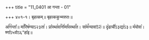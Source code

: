 +++
title = "11_0401 आ गन्ता - 01"

+++
४०१-१। बृहत्कम्॥ बृहत्ककुभ्मरुतः॥

आ꣤꣯ग꣥न्ता꣤॥ मा꣢꣯रिष꣡ण्याऽ२३ता꣢। प्रा꣡स्था꣯वा꣢꣯नो꣯मा꣡꣯पस्था꣢꣯त। सा꣡म꣪न्यावाऽ᳒२ः᳒॥ दृ꣡ढाची꣢ऽ३द्या꣢ऽ३॥ म꣤योवा꣥। ष्णा꣤ऽ५वोऽ६"हा꣥इ॥